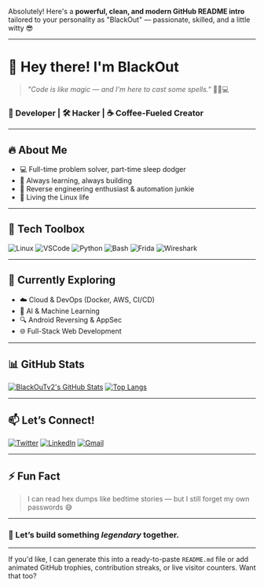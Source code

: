Absolutely! Here's a **powerful, clean, and modern GitHub README intro** tailored to your personality as "BlackOut" — passionate, skilled, and a little witty 😎

---

# 👋 Hey there! I'm **BlackOut**

> *"Code is like magic — and I'm here to cast some spells."* 🧙‍♂️💻

### 🚀 Developer | 🛠️ Hacker | ☕ Coffee-Fueled Creator

---

## 🔥 About Me

* 💻 Full-time problem solver, part-time sleep dodger
* 🧠 Always learning, always building
* 🔐 Reverse engineering enthusiast & automation junkie
* 🐧 Living the Linux life

---

## 🧰 Tech Toolbox

![Linux](https://img.shields.io/badge/Linux-000000?style=flat\&logo=linux\&logoColor=white)
![VSCode](https://img.shields.io/badge/VS%20Code-007ACC?style=flat\&logo=visual-studio-code\&logoColor=white)
![Python](https://img.shields.io/badge/Python-3776AB?style=flat\&logo=python\&logoColor=white)
![Bash](https://img.shields.io/badge/Bash-4EAA25?style=flat\&logo=gnu-bash\&logoColor=white)
![Frida](https://img.shields.io/badge/Frida-Hooking-informational?style=flat\&color=red)
![Wireshark](https://img.shields.io/badge/Wireshark-Networking-informational?style=flat\&color=blue)

---

## 🌱 Currently Exploring

* ☁️ Cloud & DevOps (Docker, AWS, CI/CD)
* 🤖 AI & Machine Learning
* 🔍 Android Reversing & AppSec
* 🌐 Full-Stack Web Development

---

## 📊 GitHub Stats

[![BlackOuTv2's GitHub Stats](https://github-readme-stats.vercel.app/api?username=BlackOuTv2\&show_icons=true\&theme=tokyonight)](https://github.com/BlackOuTv2)
[![Top Langs](https://github-readme-stats.vercel.app/api/top-langs/?username=BlackOuTv2\&layout=compact\&theme=tokyonight)](https://github.com/BlackOuTv2)

---

## 📫 Let’s Connect!

[![Twitter](https://img.shields.io/badge/Twitter-1DA1F2?style=flat\&logo=twitter\&logoColor=white)](https://twitter.com/yourhandle)
[![LinkedIn](https://img.shields.io/badge/LinkedIn-0077B5?style=flat\&logo=linkedin\&logoColor=white)](https://linkedin.com/in/yourprofile)
[![Gmail](https://img.shields.io/badge/Gmail-D14836?style=flat\&logo=gmail\&logoColor=white)](mailto:your.email@example.com)

---

## ⚡ Fun Fact

> I can read hex dumps like bedtime stories — but I still forget my own passwords 😅

---

### 🎯 Let’s build something *legendary* together.

---

If you'd like, I can generate this into a ready-to-paste `README.md` file or add animated GitHub trophies, contribution streaks, or live visitor counters. Want that too?
